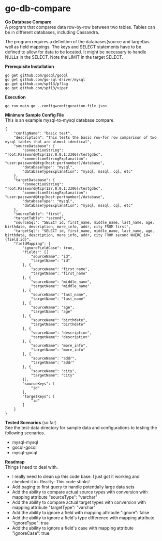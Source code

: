 # go-db-compare
**Go Database Compare**  
A program that compares data row-by-row between two tables.  Tables can be in different databases, including Cassandra.

The program requires a definition of the databases(source and target)as well as field mappings. The keys and SELECT  statements have to be defined to allow for data to be located. It might be necessary to handle NULLs in the SELECT. Note the LIMIT in the target SELECT.

**Prerequisite Installation**

`go get github.com/gocql/gocql`  
`go get github.com/go-sql-driver/mysql`  
`go get github.com/spf13/pflag`  
`go get github.com/spf13/viper`  

**Execution**

`go run main.go --config=configuration-file.json`

**Minimum Sample Config File**  
This is an example mysql-to-mysql database compare.  

	{
		"configName": "basic test",
		"description": "This tests the basic row-for row comparison of two mysql tables that are almost identical",
		"sourceDatabase": {
			"connectionString": "root:Password@tcp(127.0.0.1:3306)/testgdbc",
			"connectionStringExplanation": "user:password@tcp(host:portnumber)/database",
			"databaseType": "mysql",
			"databaseTypeExplanation": "mysql, mssql, cql, etc"
		},
		"targetDatabase": {
			"connectionString": "root:Password@tcp(127.0.0.1:3306)/testgdbc",
			"connectionStringExplanation": "user:password@tcp(host:portnumber)/database",
			"databaseType": "mysql",
			"databaseTypeExplanation": "mysql, mssql, cql, etc"
		},
		"sourceTable": "first",
		"targetTable": "second",
		"sourceSql": "SELECT id, first_name, middle_name, last_name, age, birthdate, description, more_info, addr, city FROM first",
		"targetSql": "SELECT id, first_name, middle_name, last_name, age, birthdate, description, more_info, addr, city FROM second WHERE id={field:id}",
		"fieldMapping": {
			"ignoreFieldCase": true,
			"fields": [{
				"sourceName": "id",
				"targetName": "id"
			}, {
				"sourceName": "first_name",
				"targetName": "first_name"
			}, {
				"sourceName": "middle_name",
				"targetName": "middle_name"
			}, {
				"sourceName": "last_name",
				"targetName": "last_name"
			}, {
				"sourceName": "age",
				"targetName": "age"
			}, {
				"sourceName": "birthdate",
				"targetName": "birthdate"
			}, {
				"sourceName": "description",
				"targetName": "description"
			}, {
				"sourceName": "more_info",
				"targetName": "more_info"
			}, {
				"sourceName": "addr",
				"targetName": "addr"
			}, {
				"sourceName": "city",
				"targetName": "city"
			}],
			"sourceKeys": [
				"id"
			],
			"targetKeys": [
				"id"
			]
		}
	}


**Tested Scenarios** (so far)  
See the test-data directory for sample data and configurations to testing the following scenarios.  

* mysql-mysql  
* gocql-gocql  
* mysql-gocql  
 
**Roadmap**  
Things I need to deal with.  

* I really need to clean up this code base. I just got it  working and checked it in. Reality: This code stinks!
* Add paging to first query to handle potentially large data sets
* Add the ability to compare actual source types with conversion with mapping attribute "sourceType": "varchar"
* Add the ability to compare actual target types with conversion with mapping attribute "targetType": "varchar"
* Add the ability to ignore a field with mapping attribute "ignore": false
* Add the ability to ignore a field's type difference with mapping attribute "ignoreType": true
* Add the ability to ignore a field's case with mapping attribute "ignoreCase": true